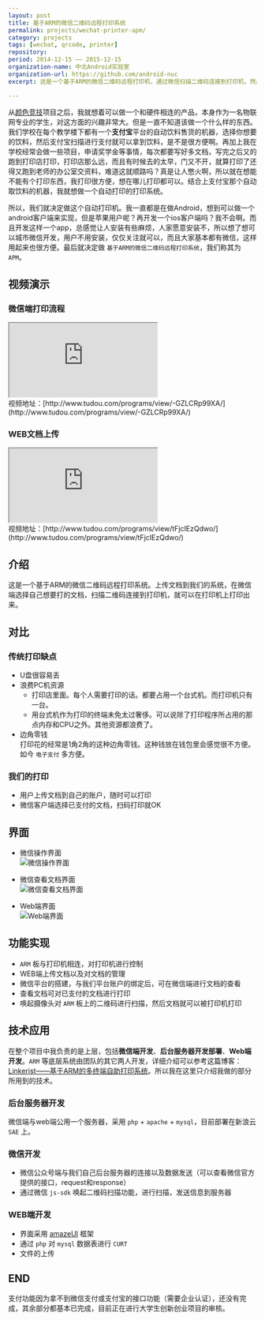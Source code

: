 ```yaml
---
layout: post
title: 基于ARM的微信二维码远程打印系统
permalink: projects/wechat-printer-apm/
category: projects
tags: [wechat, qrcode, printer]
repository: 
period: 2014-12-15 —— 2015-12-15
organization-name: 中北Android实验室
organization-url: https://github.com/android-nuc
excerpt: 这是一个基于ARM的微信二维码远程打印机，通过微信扫描二维码连接到打印机，然后选择自己想要打的文档，就可以在我们的打印机上打印出来。

---
```


从[颜色竞技](https://onlylemi.github.io/projects/android-color-game/)项目之后，我就想着可以做一个和硬件相连的产品，本身作为一名物联网专业的学生，对这方面的兴趣非常大。但是一直不知道该做一个什么样的东西。我们学校在每个教学楼下都有一个**支付宝**平台的自动饮料售货的机器，选择你想要的饮料，然后支付宝扫描进行支付就可以拿到饮料，是不是很方便啊。再加上我在学校经常会做一些项目，申请奖学金等事情，每次都要写好多文档，写完之后又的跑到打印店打印，打印店那么远，而且有时候去的太早，门又不开，就算打印了还得又跑到老师的办公室交资料，难道这就顺路吗？真是让人憋火啊，所以就在想能不能有个打印东西，我打印很方便，想在哪儿打印都可以。结合上支付宝那个自动取饮料的机器，我就想做一个自动打印的打印系统。  

所以，我们就决定做这个自动打印机。我一直都是在做Android，想到可以做一个android客户端来实现，但是苹果用户呢？再开发一个ios客户端吗？我不会啊。而且开发这样一个app，总感觉让人安装有些麻烦，人家愿意安装不，所以想了想可以城市微信开发，用户不用安装，仅仅关注就可以，而且大家基本都有微信，这样用起来也很方便。最后就决定做 `基于ARM的微信二维码远程打印系统`，我们称其为 `APM`。

## 视频演示

### 微信端打印流程

<div class="embed-responsive embed-responsive-16by9">
  <iframe class="embed-responsive-item" src="http://www.tudou.com/v/-GZLCRp99XA/&rpid=326917756&resourceId=326917756_04_05_99/v.swf" allowtransparency="true" allowfullscreen="true"></iframe>
</div>
视频地址：[http://www.tudou.com/programs/view/-GZLCRp99XA/](http://www.tudou.com/programs/view/-GZLCRp99XA/)

### WEB文档上传

<div class="embed-responsive embed-responsive-16by9">
  <iframe class="embed-responsive-item" src="http://www.tudou.com/v/tFjcIEzQdwo/&rpid=326917756&resourceId=326917756_04_05_99/v.swf" allowtransparency="true" allowfullscreen="true"></iframe>
</div>
视频地址：[http://www.tudou.com/programs/view/tFjcIEzQdwo/](http://www.tudou.com/programs/view/tFjcIEzQdwo/)

## 介绍

这是一个基于ARM的微信二维码远程打印系统。上传文档到我们的系统，在微信端选择自己想要打的文档，扫描二维码连接到打印机，就可以在打印机上打印出来。

## 对比

### 传统打印缺点

* U盘很容易丢
* 浪费PC机资源  
  * 打印店里面。每个人需要打印的话。都要占用一个台式机。而打印机只有一台。
  * 用台式机作为打印的终端未免太过奢侈。可以说除了打印程序所占用的那点内存和CPU之外。其他资源都浪费了。
* 边角零钱  
  打印花的经常是1角2角的这种边角零钱。这种钱放在钱包里会感觉很不方便。如今 `电子支付` 多方便。

### 我们的打印

* 用户上传文档到自己的账户，随时可以打印
* 微信客户端选择已支付的文档，扫码打印就OK

## 界面

* 微信操作界面  
  ![微信操作界面](https://raw.githubusercontent.com/onlylemi/onlylemi.github.io/master/assets/images/post/wechat-printer-apm_2.png)  

* 微信查看文档界面  
  ![微信查看文档界面](https://raw.githubusercontent.com/onlylemi/onlylemi.github.io/master/assets/images/post/wechat-printer-apm_1.png)  

* Web端界面  
  ![Web端界面](https://raw.githubusercontent.com/onlylemi/onlylemi.github.io/master/assets/images/post/wechat-printer-apm_3.jpg)  

## 功能实现

* `ARM` 板与打印机相连，对打印机进行控制
* WEB端上传文档以及对文档的管理
* 微信平台的搭建，与我们平台账户的绑定后，可在微信端进行文档的查看
* 查看文档可对已支付的文档进行打印
* 唤起摄像头对 `ARM` 板上的二维码进行扫描，然后文档就可以被打印机打印

## 技术应用

在整个项目中我负责的是上层，包括**微信端开发**、**后台服务器开发部署**、**Web端开发**。`ARM` 等底层系统由团队的其它两人开发，详细介绍可以参考这篇博客：[Linkerist——基于ARM的多终端自助打印系统](http://blog.csdn.net/linkerist/article/details/50527783)。所以我在这里只介绍我做的部分所用到的技术。  

### 后台服务器开发

微信端与web端公用一个服务器，采用 `php` + `apache` + `mysql`，目前部署在新浪云 `SAE` 上。

### 微信开发

* 微信公众号端与我们自己后台服务器的连接以及数据发送（可以查看微信官方提供的接口，request和response）
* 通过微信 `js-sdk` 唤起二维码扫描功能，进行扫描，发送信息到服务器

### WEB端开发

* 界面采用 [amazeUI](http://amazeui.org/) 框架
* 通过 `php` 对 `mysql` 数据表进行 `CURT`
* 文件的上传

## END

支付功能因为拿不到微信支付或支付宝的接口功能（需要企业认证），还没有完成，其余部分都基本已完成，目前正在进行大学生创新创业项目的审核。